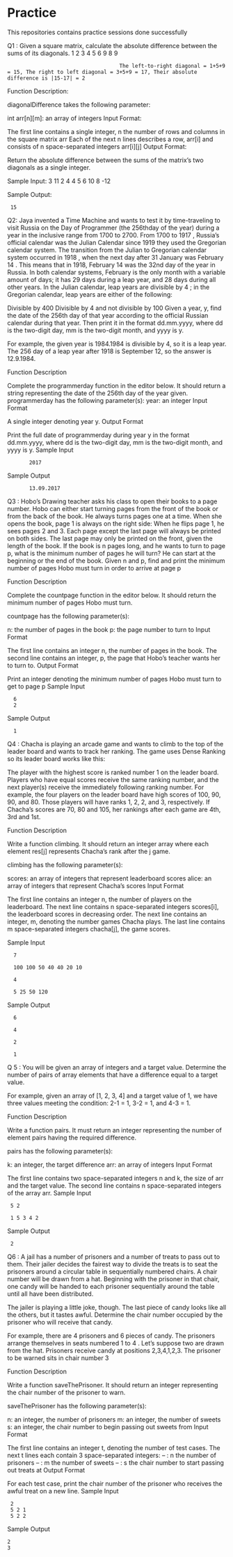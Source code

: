 # Practice
This repositories contains practice sessions done successfully

Q1 : 
Given a square matrix, calculate the absolute difference between the sums of its diagonals.
                                        1 2 3
                                        4 5 6
                                        9 8 9

                                        The left-to-right diagonal = 1+5+9 = 15, The right to left diagonal = 3+5+9 = 17, Their absolute difference is |15-17| = 2

Function Description:

diagonalDifference takes the following parameter:

int arr[n][m]: an array of integers
Input Format:

The first line contains a single integer, n the number of rows and columns in the square matrix arr Each of the next n lines describes a row, arr[i] and consists of n space-separated integers arr[i][j]
Output Format:

Return the absolute difference between the sums of the matrix’s two diagonals as a single integer.
 

Sample Input:
     3
     11 2 4
     4 5 6
     10 8 -12

Sample Output:

     15
   
   
Q2:
Jaya invented a Time Machine and wants to test it by time-traveling to visit Russia on the Day of Programmer (the 256thday of the year) during a year in the inclusive range from 1700 to 2700. From 1700 to 1917 , Russia’s official calendar was the Julian Calendar since 1919 they used the Gregorian calendar system. The transition from the Julian to Gregorian calendar system occurred in 1918 , when the next day after 31 January was February 14 . This means that in 1918, February 14 was the 32nd day of the year in Russia. In both calendar systems, February is the only month with a variable amount of days; it has 29 days during a leap year, and 28 days during all other years. In the Julian calendar, leap years are divisible by 4 ; in the Gregorian calendar, leap years are either of the following:

Divisible by 400
Divisible by 4 and not divisible by 100
Given a year, y, find the date of the 256th day of that year according to the official Russian calendar during that year. Then print it in the format dd.mm.yyyy, where dd is the two-digit day, mm is the two-digit month, and yyyy is y.

For example, the given year is 1984.1984 is divisible by 4, so it is a leap year. The 256 day of a leap year after 1918 is September 12, so the answer is 12.9.1984. 

Function Description

Complete the programmerday function in the editor below. It should return a string representing the date of the 256th day of the year given.
programmerday has the following parameter(s):
year: an integer 
Input Format

A single integer denoting year y.
Output Format

Print the full date of programmerday during year y in the format dd.mm.yyyy, where dd is the two-digit day, mm is the two-digit month, and yyyy is y.
Sample Input

           2017

Sample Output

           13.09.2017



Q3 :
Hobo’s Drawing teacher asks his class to open their books to a page number. Hobo can either start turning pages from the front of the book or from the back of the book. He always turns pages one at a time. When she opens the book, page 1 is always on the right side: When he flips page 1, he sees pages 2 and 3. Each page except the last page will always be printed on both sides. The last page may only be printed on the front, given the length of the book. If the book is n pages long, and he wants to turn to page p, what is the minimum number of pages he will turn? He can start at the beginning or the end of the book. Given n and p, find and print the minimum number of pages Hobo must turn in order to arrive at page p

Function Description

Complete the countpage function in the editor below. It should return the minimum number of pages Hobo must turn.

countpage has the following parameter(s):

n: the number of pages in the book
p: the page number to turn to
Input Format

The first line contains an integer n, the number of pages in the book.
The second line contains an integer, p, the page that Hobo’s teacher wants her to turn to.
Output Format

Print an integer denoting the minimum number of pages Hobo must turn to get to page p
Sample Input 

      6
      2

Sample Output 

      1




Q4 :
Chacha is playing an arcade game and wants to climb to the top of the leader board and wants to track her ranking. The game uses Dense Ranking so its leader board works like this:

The player with the highest score is ranked number 1 on the leader board.
Players who have equal scores receive the same ranking number, and the next player(s) receive the immediately following ranking number.
For example, the four players on the leader board have high scores of 100, 90, 90, and 80. Those players will have ranks 1, 2, 2, and 3, respectively. If Chacha’s scores are 70, 80 and 105, her rankings after each game are 4th, 3rd and 1st.

Function Description

Write a function climbing. It should return an integer array where each element res[j] represents Chacha’s rank after the j game.

climbing has the following parameter(s):

scores: an array of integers that represent leaderboard scores
alice: an array of integers that represent Chacha’s scores
Input Format

The first line contains an integer n, the number of players on the leaderboard.
The next line contains n space-separated integers scores[i], the leaderboard scores in decreasing order.
The next line contains an integer, m, denoting the number games Chacha plays.
The last line contains m space-separated integers chacha[j], the game scores.
 

Sample Input

      7

      100 100 50 40 40 20 10

      4

      5 25 50 120

Sample Output

      6

      4

      2

      1
  
 
 
Q 5 :
You will be given an array of integers and a target value. Determine the number of pairs of array elements that have a difference equal to a target value.

For example, given an array of [1, 2, 3, 4] and a target value of 1, we have three values meeting the condition: 2-1 = 1, 3-2 = 1, and 4-3 = 1.

Function Description

Write a function pairs. It must return an integer representing the number of element pairs having the required difference.

pairs has the following parameter(s):

k: an integer, the target difference
arr: an array of integers
Input Format

The first line contains two space-separated integers n and k, the size of arr and the target value.
The second line contains n space-separated integers of the array arr.
Sample Input

     5 2

     1 5 3 4 2 

Sample Output

     2
     
     
Q6 :
A jail has a number of prisoners and a number of treats to pass out to them. Their jailer decides the fairest way to divide the treats is to seat the prisoners around a circular table in sequentially numbered chairs. A chair number will be drawn from a hat. Beginning with the prisoner in that chair, one candy will be handed to each prisoner sequentially around the table until all have been distributed.

The jailer is playing a little joke, though. The last piece of candy looks like all the others, but it tastes awful. Determine the chair number occupied by the prisoner who will receive that candy.

For example, there are 4 prisoners and 6 pieces of candy. The prisoners arrange themselves in seats numbered 1 to 4 . Let’s suppose two are drawn from the hat. Prisoners receive candy at positions 2,3,4,1,2,3. The prisoner to be warned sits in chair number 3

Function Description

Write a function saveThePrisoner. It should return an integer representing the chair number of the prisoner to warn.

saveThePrisoner has the following parameter(s):

n: an integer, the number of prisoners
m: an integer, the number of sweets
s: an integer, the chair number to begin passing out sweets from
Input Format

The first line contains an integer t, denoting the number of test cases.
The next t lines each contain 3 space-separated integers:
– : n the number of prisoners
– : m the number of sweets
– : s the chair number to start passing out treats at 
Output Format

For each test case, print the chair number of the prisoner who receives the awful treat on a new line.
Sample Input 

     2
     5 2 1
     5 2 2

Sample Output

    2
    3
